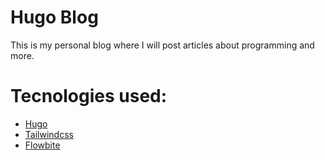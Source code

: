 # Hugo Blog

This is my personal blog where I will post articles about programming and more.

# Tecnologies used:
* [Hugo](https://gohugo.io/)
* [Tailwindcss](https://tailwindcss.com/)
* [Flowbite](https://flowbite.com/)